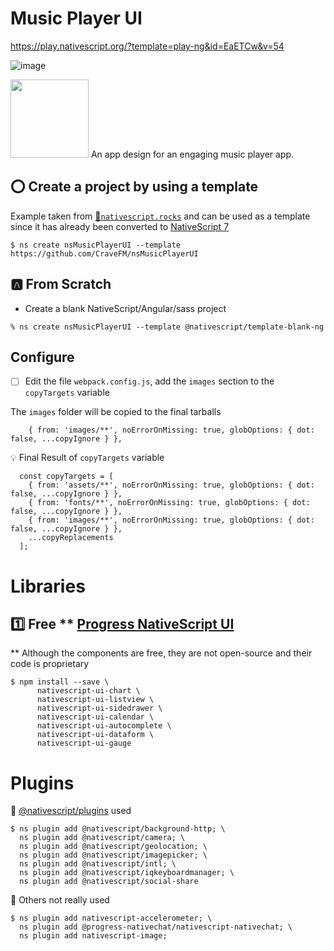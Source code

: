 # Music Player UI


https://play.nativescript.org/?template=play-ng&id=EaETCw&v=54

![image](https://raw.githubusercontent.com/NativeScript/code-samples/master/screens/music-player-ui.gif)

<img src="https://github.com/angular/angular/blob/master/aio/src/assets/images/logos/angular/angular.png" width="125" height="125"></img> An app design for an engaging music player app.

## :o: Create a project by using a template


Example taken from [:bookmark:`nativescript.rocks`](https://plugins.nativescript.rocks/samples) and can be used as a template since it has already been converted to [NativeScript 7](https://nativescript.org/blog/nativescript-7-announcement)

```
$ ns create nsMusicPlayerUI --template https://github.com/CraveFM/nsMusicPlayerUI
```


## :a: From Scratch

* Create a blank NativeScript/Angular/sass project

```
% ns create nsMusicPlayerUI --template @nativescript/template-blank-ng
```

## Configure

- [ ] Edit the file `webpack.config.js`, add the `images` section to the `copyTargets` variable

The `images` folder will be copied to the final tarballs

```
    { from: 'images/**', noErrorOnMissing: true, globOptions: { dot: false, ...copyIgnore } },
```

:bulb: Final Result of `copyTargets` variable

```
  const copyTargets = [
    { from: 'assets/**', noErrorOnMissing: true, globOptions: { dot: false, ...copyIgnore } },
    { from: 'fonts/**', noErrorOnMissing: true, globOptions: { dot: false, ...copyIgnore } },
    { from: 'images/**', noErrorOnMissing: true, globOptions: { dot: false, ...copyIgnore } },
    ...copyReplacements
  ];
```

# Libraries

## :one: Free ** [Progress NativeScript UI](https://github.com/ProgressNS/nativescript-ui-samples)

** Although the components are free, they are not open-source and their code is proprietary

```
$ npm install --save \
      nativescript-ui-chart \
      nativescript-ui-listview \
      nativescript-ui-sidedrawer \
      nativescript-ui-calendar \
      nativescript-ui-autocomplete \
      nativescript-ui-dataform \
      nativescript-ui-gauge
```

# Plugins

:pushpin: [@nativescript/plugins](https://github.com/NativeScript/plugins) used

```
$ ns plugin add @nativescript/background-http; \
  ns plugin add @nativescript/camera; \
  ns plugin add @nativescript/geolocation; \
  ns plugin add @nativescript/imagepicker; \
  ns plugin add @nativescript/intl; \
  ns plugin add @nativescript/iqkeyboardmanager; \
  ns plugin add @nativescript/social-share
```

:pushpin: Others not really used

```
$ ns plugin add nativescript-accelerometer; \
  ns plugin add @progress-nativechat/nativescript-nativechat; \
  ns plugin add nativescript-image;
```

